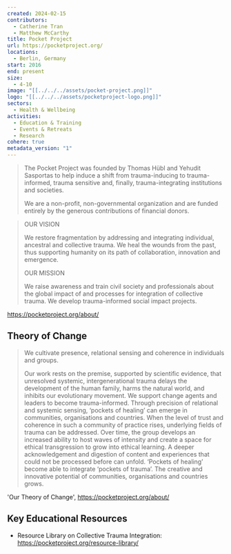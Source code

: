 ```yaml
---
created: 2024-02-15
contributors:
  - Catherine Tran
  - Matthew McCarthy
title: Pocket Project
url: https://pocketproject.org/
locations:
  - Berlin, Germany
start: 2016
end: present
size:
  - 4-10
image: "[[../../../assets/pocket-project.png]]"
logo: "[[../../../assets/pocketproject-logo.png]]"
sectors:
  - Health & Wellbeing
activities:
  - Education & Training
  - Events & Retreats
  - Research
cohere: true
metadata_version: "1"
---
```

>The Pocket Project was founded by Thomas Hübl and Yehudit Sasportas to help induce a shift from trauma-inducing to trauma-informed, trauma sensitive and, finally, trauma-integrating institutions and societies.
>
>We are a non-profit, non-governmental organization and are funded entirely by the generous contributions of financial donors.

>OUR VISION
>
>We restore fragmentation by addressing and integrating individual, ancestral and collective trauma. We heal the wounds from the past, thus supporting humanity on its path of collaboration, innovation and emergence.
>
>OUR MISSION
>
>We raise awareness and train civil society and professionals about the global impact of and processes for integration of collective trauma. We develop trauma-informed social impact projects.

https://pocketproject.org/about/

## Theory of Change

>We cultivate presence, relational sensing and coherence in individuals and groups.
>
>Our work rests on the premise, supported by scientific evidence, that unresolved systemic, intergenerational trauma delays the development of the human family, harms the natural world, and inhibits our evolutionary movement. We support change agents and leaders to become trauma-informed. Through precision of relational and systemic sensing, ‘pockets of healing’ can emerge in communities, organisations and countries. When the level of trust and coherence in such a community of practice rises, underlying fields of trauma can be addressed. Over time, the group develops an increased ability to host waves of intensity and create a space for ethical transgression to grow into ethical learning. A deeper acknowledgement and digestion of content and experiences that could not be processed before can unfold. ‘Pockets of healing’ become able to integrate ‘pockets of trauma’. The creative and innovative potential of communities, organisations and countries grows.

'Our Theory of Change', https://pocketproject.org/about/

## Key Educational Resources

- Resource Library on Collective Trauma Integration: https://pocketproject.org/resource-library/












